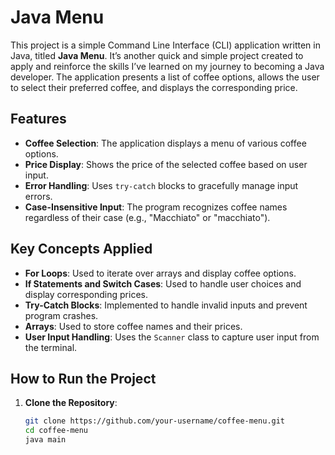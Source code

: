 # Java Menu

This project is a simple Command Line Interface (CLI) application written in Java, titled **Java Menu**. It’s another quick and simple project created to apply and reinforce the skills I’ve learned on my journey to becoming a Java developer. The application presents a list of coffee options, allows the user to select their preferred coffee, and displays the corresponding price.

## Features

- **Coffee Selection**: The application displays a menu of various coffee options.
- **Price Display**: Shows the price of the selected coffee based on user input.
- **Error Handling**: Uses `try-catch` blocks to gracefully manage input errors.
- **Case-Insensitive Input**: The program recognizes coffee names regardless of their case (e.g., "Macchiato" or "macchiato").

## Key Concepts Applied

- **For Loops**: Used to iterate over arrays and display coffee options.
- **If Statements and Switch Cases**: Used to handle user choices and display corresponding prices.
- **Try-Catch Blocks**: Implemented to handle invalid inputs and prevent program crashes.
- **Arrays**: Used to store coffee names and their prices.
- **User Input Handling**: Uses the `Scanner` class to capture user input from the terminal.

## How to Run the Project

1. **Clone the Repository**:
   ```bash
   git clone https://github.com/your-username/coffee-menu.git
   cd coffee-menu
   java main

